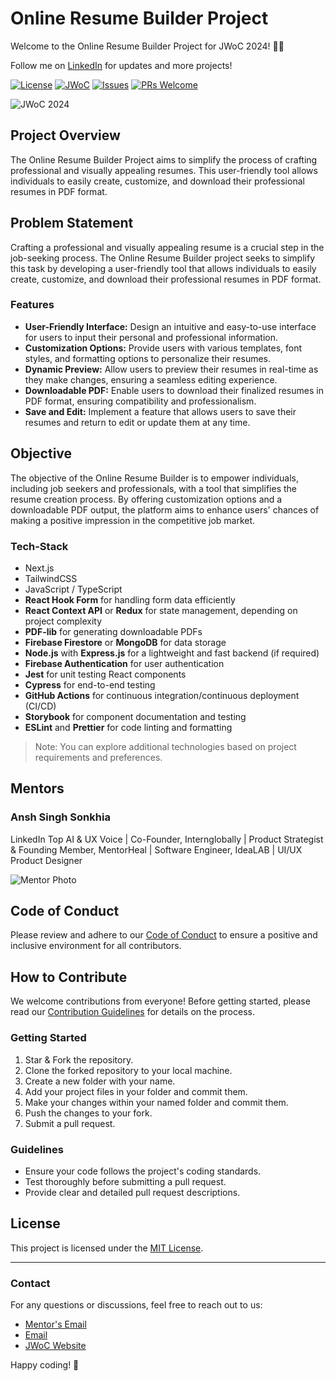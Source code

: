 # Online Resume Builder Project

Welcome to the Online Resume Builder Project for JWoC 2024! 📄✨

Follow me on [LinkedIn](https://www.linkedin.com/in/anshsinghsonkhia/) for updates and more projects!

[![License](https://img.shields.io/badge/license-MIT-blue.svg)](https://opensource.org/licenses/MIT)
[![JWoC](https://img.shields.io/badge/participant-JWoC2024-yellow.svg)](https://jwoc.jgec.ac.in/)
[![Issues](https://img.shields.io/github/issues/AnshSinghSonkhia/Online-Resume-Builder)](https://github.com/AnshSinghSonkhia/Online-Resume-Builder/issues)
[![PRs Welcome](https://img.shields.io/badge/PRs-welcome-brightgreen.svg)](https://github.com/AnshSinghSonkhia/Online-Resume-Builder/pulls)

![JWoC 2024](https://www.jwoc.tech/_next/static/media/jwoc-2024.652c49b8.svg)

## Project Overview

The Online Resume Builder Project aims to simplify the process of crafting professional and visually appealing resumes. This user-friendly tool allows individuals to easily create, customize, and download their professional resumes in PDF format.

## Problem Statement

Crafting a professional and visually appealing resume is a crucial step in the job-seeking process. The Online Resume Builder project seeks to simplify this task by developing a user-friendly tool that allows individuals to easily create, customize, and download their professional resumes in PDF format.

### Features

- **User-Friendly Interface:** Design an intuitive and easy-to-use interface for users to input their personal and professional information.
- **Customization Options:** Provide users with various templates, font styles, and formatting options to personalize their resumes.
- **Dynamic Preview:** Allow users to preview their resumes in real-time as they make changes, ensuring a seamless editing experience.
- **Downloadable PDF:** Enable users to download their finalized resumes in PDF format, ensuring compatibility and professionalism.
- **Save and Edit:** Implement a feature that allows users to save their resumes and return to edit or update them at any time.

## Objective

The objective of the Online Resume Builder is to empower individuals, including job seekers and professionals, with a tool that simplifies the resume creation process. By offering customization options and a downloadable PDF output, the platform aims to enhance users' chances of making a positive impression in the competitive job market.

### Tech-Stack

- Next.js
- TailwindCSS
- JavaScript / TypeScript
- **React Hook Form** for handling form data efficiently
- **React Context API** or **Redux** for state management, depending on project complexity
- **PDF-lib** for generating downloadable PDFs
- **Firebase Firestore** or **MongoDB** for data storage
- **Node.js** with **Express.js** for a lightweight and fast backend (if required)
- **Firebase Authentication** for user authentication
- **Jest** for unit testing React components
- **Cypress** for end-to-end testing
- **GitHub Actions** for continuous integration/continuous deployment (CI/CD)
- **Storybook** for component documentation and testing
- **ESLint** and **Prettier** for code linting and formatting

> Note: You can explore additional technologies based on project requirements and preferences.

## Mentors

### Ansh Singh Sonkhia

LinkedIn Top AI & UX Voice | Co-Founder, Internglobally | Product Strategist & Founding Member, MentorHeal | Software Engineer, IdeaLAB | UI/UX Product Designer

![Mentor Photo](https://avatars.githubusercontent.com/u/110414565?s=96&v=4)

## Code of Conduct

Please review and adhere to our [Code of Conduct](CODE_OF_CONDUCT.md) to ensure a positive and inclusive environment for all contributors.

## How to Contribute

We welcome contributions from everyone! Before getting started, please read our [Contribution Guidelines](CONTRIBUTING.md) for details on the process.

### Getting Started

1. Star & Fork the repository.
2. Clone the forked repository to your local machine.
3. Create a new folder with your name.
4. Add your project files in your folder and commit them.
5. Make your changes within your named folder and commit them.
6. Push the changes to your fork.
7. Submit a pull request.

### Guidelines

- Ensure your code follows the project's coding standards.
- Test thoroughly before submitting a pull request.
- Provide clear and detailed pull request descriptions.

## License

This project is licensed under the [MIT License](LICENSE).

---

### Contact

For any questions or discussions, feel free to reach out to us:

- [Mentor's Email](mailto:anshssonkhia@gmail.com)
- [Email](mailto:contact.jwoc@gmail.com)
- [JWoC Website](https://jwoc.jgec.ac.in/)

Happy coding! 🚀
